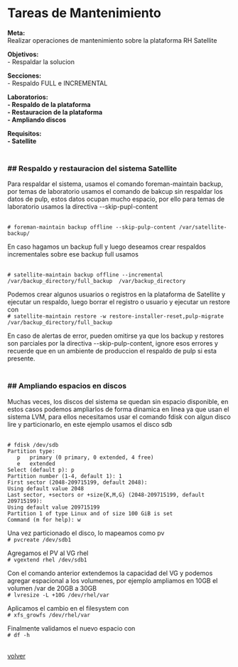 <h1>Tareas de Mantenimiento</h1>

<p>
<strong>Meta:</strong>
<br>Realizar operaciones de mantenimiento sobre la plataforma RH Satellite
</p>
<p>
<strong>Objetivos:</strong>
<br>- Respaldar la solucion
</p>
<p>
<strong>Secciones:</strong>
<br>- Respaldo FULL e INCREMENTAL
</p>
<p>
<strong>Laboratorios:</strong>
<br><strong>- Respaldo de la plataforma</strong>
<br><strong>- Restauracion de la plataforma</strong>
<br><strong>- Ampliando discos</strong>
</p>

<strong>Requisitos:</strong>
<br><strong>- Satellite</strong>

<h3><br><strong>## Respaldo y restauracion del sistema Satellite</strong></h3>

Para respaldar el sistema, usamos el comando foreman-maintain backup, por temas de laboratorio usamos el comando de bakcup sin respaldar los datos de pulp, estos datos ocupan mucho espacio, por ello para temas de laboratorio usamos la directiva --skip-pupl-content

<br>`# foreman-maintain backup offline --skip-pulp-content /var/satellite-backup/`

En caso hagamos un backup full y luego deseamos crear respaldos incrementales sobre ese backup full usamos

<br>`# satellite-maintain backup offline --incremental /var/backup_directory/full_backup  /var/backup_directory`

Podemos crear algunos usuarios o registros en la plataforma de Satellite y ejecutar un respaldo, luego borrar el registro o usuario y ejecutar un restore con
<br>`# satellite-maintain restore -w restore-installer-reset,pulp-migrate /var/backup_directory/full_backup`

En caso de alertas de error, pueden omitirse ya que los backup y restores son parciales por la directiva --skip-pulp-content, ignore esos errores y recuerde que en un ambiente de produccion el respaldo de pulp si esta presente.

<h3><br><strong>## Ampliando espacios en discos</strong></h3>

Muchas veces, los discos del sistema se quedan sin espacio disponible, en estos casos podemos ampliarlos de forma dinamica en linea ya que usan el sistema LVM, para ellos necesitamos usar el comando fdisk con algun disco lire y particionarlo, en este ejemplo usamos el disco sdb

<br>`# fdisk /dev/sdb`
<br>`Partition type:`
<br>`   p   primary (0 primary, 0 extended, 4 free)`
<br>`   e   extended`
<br>`Select (default p): p`
<br>`Partition number (1-4, default 1): 1`
<br>`First sector (2048-209715199, default 2048):`
<br>`Using default value 2048`
<br>`Last sector, +sectors or +size{K,M,G} (2048-209715199, default 209715199):`
<br>`Using default value 209715199`
<br>`Partition 1 of type Linux and of size 100 GiB is set`
<br>`Command (m for help): w`

Una vez particionado el disco, lo mapeamos como pv
<br>`# pvcreate /dev/sdb1`

Agregamos el PV al VG rhel
<br>`# vgextend rhel /dev/sdb1`

Con el comando anterior extendemos la capacidad del VG y podemos agregar espacional a los volumenes, por ejemplo ampliamos en 10GB el volumen /var de 20GB a 30GB
<br>`# lvresize -L +10G /dev/rhel/var`

Aplicamos el cambio en el filesystem con
<br>`# xfs_growfs /dev/rhel/var`

Finalmente validamos el nuevo espacio con
<br>`# df -h`







<p><br><a href="sat">volver</a></p>